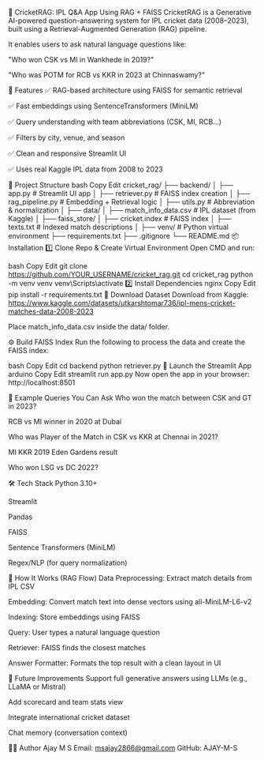 🏏 CricketRAG: IPL Q&A App Using RAG + FAISS
CricketRAG is a Generative AI-powered question-answering system for IPL cricket data (2008–2023), built using a Retrieval-Augmented Generation (RAG) pipeline.

It enables users to ask natural language questions like:

"Who won CSK vs MI in Wankhede in 2019?"

"Who was POTM for RCB vs KKR in 2023 at Chinnaswamy?"

🚀 Features
✅ RAG-based architecture using FAISS for semantic retrieval

✅ Fast embeddings using SentenceTransformers (MiniLM)

✅ Query understanding with team abbreviations (CSK, MI, RCB…)

✅ Filters by city, venue, and season

✅ Clean and responsive Streamlit UI

✅ Uses real Kaggle IPL data from 2008 to 2023

📁 Project Structure
bash
Copy
Edit
cricket_rag/
├── backend/
│   ├── app.py               # Streamlit UI app
│   ├── retriever.py         # FAISS index creation
│   ├── rag_pipeline.py      # Embedding + Retrieval logic
│   ├── utils.py             # Abbreviation & normalization
│
├── data/
│   ├── match_info_data.csv  # IPL dataset (from Kaggle)
│
├── faiss_store/
│   ├── cricket.index        # FAISS index
│   ├── texts.txt            # Indexed match descriptions
│
├── venv/                    # Python virtual environment
├── requirements.txt
├── .gitignore
└── README.md
📦 Installation
1️⃣ Clone Repo & Create Virtual Environment
Open CMD and run:

bash
Copy
Edit
git clone https://github.com/YOUR_USERNAME/cricket_rag.git
cd cricket_rag
python -m venv venv
venv\Scripts\activate
2️⃣ Install Dependencies
nginx
Copy
Edit
pip install -r requirements.txt
📂 Download Dataset
Download from Kaggle: https://www.kaggle.com/datasets/utkarshtomar736/ipl-mens-cricket-matches-data-2008-2023

Place match_info_data.csv inside the data/ folder.

⚙️ Build FAISS Index
Run the following to process the data and create the FAISS index:

bash
Copy
Edit
cd backend
python retriever.py
🚀 Launch the Streamlit App
arduino
Copy
Edit
streamlit run app.py
Now open the app in your browser: http://localhost:8501

💬 Example Queries You Can Ask
Who won the match between CSK and GT in 2023?

RCB vs MI winner in 2020 at Dubai

Who was Player of the Match in CSK vs KKR at Chennai in 2021?

MI KKR 2019 Eden Gardens result

Who won LSG vs DC 2022?

🛠️ Tech Stack
Python 3.10+

Streamlit

Pandas

FAISS

Sentence Transformers (MiniLM)

Regex/NLP (for query normalization)

🧠 How It Works (RAG Flow)
Data Preprocessing: Extract match details from IPL CSV

Embedding: Convert match text into dense vectors using all-MiniLM-L6-v2

Indexing: Store embeddings using FAISS

Query: User types a natural language question

Retriever: FAISS finds the closest matches

Answer Formatter: Formats the top result with a clean layout in UI

📌 Future Improvements
Support full generative answers using LLMs (e.g., LLaMA or Mistral)

Add scorecard and team stats view

Integrate international cricket dataset

Chat memory (conversation context)

🧑‍💻 Author
Ajay M S
Email: msajay2866@gmail.com
GitHub: AJAY-M-S

